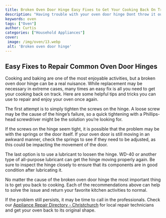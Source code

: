 ```yaml
---
title: Broken Oven Door Hinge Easy Fixes to Get Your Cooking Back On Track
description: "Having trouble with your oven door hinge Dont throw it out just yet--this blog post has easy fixes that can get you back on track with your cooking Learn more about the simple solutions here"
keywords: oven
tags: ["Oven"]
author: Curtis
categories: ["Household Appliances"]
cover: 
 image: /img/oven/13.webp
 alt: 'Broken oven door hinge'
---
```

## Easy Fixes to Repair Common Oven Door Hinges

Cooking and baking are one of the most enjoyable activities, but a broken oven door hinge can be a real nuisance. While replacement may be necessary in extreme cases, many times an easy fix is all you need to get your cooking back on track. Here are some helpful tips and tricks you can use to repair and enjoy your oven once again.

The first attempt is to simply tighten the screws on the hinge. A loose screw may be the cause of the hinge’s failure, so a quick tightening with a Phillips-head screwdriver might be the solution you’re looking for. 

If the screws on the hinge seem tight, it is possible that the problem may be with the springs or the door itself. If your oven door is still moving in an awkward manner, check the springs to see if they need to be adjusted, as this could be impacting the movement of the door.

The last option is to use a lubricant to loosen the hinge. WD-40 or another type of all-purpose lubricant can get the hinge moving properly again. Be sure to inspect the hinge closely to ensure that its components are in good condition after lubricating it.

No matter the cause of the broken oven door hinge the most important thing is to get you back to cooking. Each of the recommendations above can help to solve the issue and return your favorite kitchen activities to normal. 

If the problem still persists, it may be time to call in the professionals. Check our [Appliance Repair Directory - Christchurch](./pages/appliance-repair-technicians/new-zealand/christchurch) for local repair technicians and get your oven back to its original shape.
